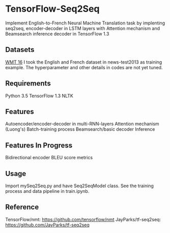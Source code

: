 # TensorFlow-Seq2Seq

Implement English-to-French Neural Machine Translation task by implenting seq2seq, encoder-decoder in LSTM layers with Attention mechanism and Beamsearch inference decoder in TensorFlow 1.3

## Datasets
[WMT 16](http://www.statmt.org/wmt16/translation-task.html)
I took the English and French dataset in news-test2013 as training example.
The hyperparameter and other details in codes are not yet tuned.

## Requirements
Python 3.5
TensorFlow 1.3
NLTK

## Features
Autoencoder/encoder-decoder in multi-RNN-layers
Attention mechanism (Luong's)
Batch-training process
Beamsearch/basic decoder Inference

## Features In Progress
Bidirectional encoder
BLEU score metrics

## Usage
Import mySeq2Seq.py and have Seq2SeqModel class.
See the training process and data pipeline in train.ipynb.

## Reference
TensorFlow/nmt: https://github.com/tensorflow/nmt
JayParks/tf-seq2seq: https://github.com/JayParks/tf-seq2seq
